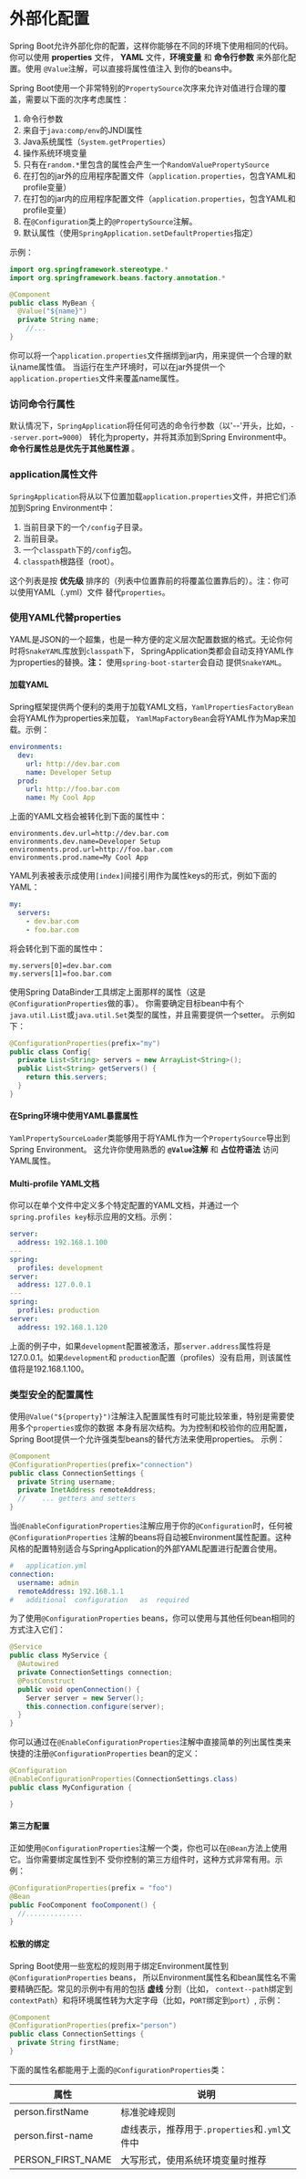 外部化配置
=====================
Spring Boot允许外部化你的配置，这样你能够在不同的环境下使用相同的代码。你可以使用 **properties** 文件，
**YAML** 文件，**环境变量** 和 **命令行参数** 来外部化配置。使用 `@Value`注解，可以直接将属性值注入
到你的beans中。

Spring Boot使用一个非常特别的`PropertySource`次序来允许对值进行合理的覆盖，需要以下面的次序考虑属性：

1. 命令行参数
2. 来自于`java:comp/env`的JNDI属性
3. Java系统属性（`System.getProperties`）
4. 操作系统环境变量
5. 只有在`random.*`里包含的属性会产生一个`RandomValuePropertySource`
6. 在打包的jar外的应用程序配置文件（`application.properties`，包含YAML和profile变量）
7. 在打包的jar内的应用程序配置文件（`application.properties`，包含YAML和profile变量）
8. 在`@Configuration`类上的`@PropertySource`注解。
9. 默认属性（使用`SpringApplication.setDefaultProperties`指定）

示例：
```java
import org.springframework.stereotype.*
import org.springframework.beans.factory.annotation.*

@Component
public class MyBean {
  @Value("${name}")
  private String name;
    //...
}
```
你可以将一个`application.properties`文件捆绑到jar内，用来提供一个合理的默认name属性值。
当运行在生产环境时，可以在jar外提供一个`application.properties`文件来覆盖name属性。

### 访问命令行属性
默认情况下，`SpringApplication`将任何可选的命令行参数（以'--'开头，比如，`--server.port=9000`）
转化为property，并将其添加到Spring Environment中。**命令行属性总是优先于其他属性源** 。

### application属性文件
`SpringApplication`将从以下位置加载`application.properties`文件，并把它们添加到Spring Environment中：

1. 当前目录下的一个`/config`子目录。
2. 当前目录。
3. 一个`classpath`下的`/config`包。
4. `classpath`根路径（root）。

这个列表是按 **优先级** 排序的（列表中位置靠前的将覆盖位置靠后的）。注：你可以使用YAML（.yml）文件
替代`properties`。

### 使用YAML代替properties
YAML是JSON的一个超集，也是一种方便的定义层次配置数据的格式。无论你何时将`SnakeYAML`库放到`classpath`下，
SpringApplication类都会自动支持YAML作为properties的替换。**注：** 使用`spring-boot-starter`会自动
提供`SnakeYAML`。
#### 加载YAML
Spring框架提供两个便利的类用于加载YAML文档，`YamlPropertiesFactoryBean`会将YAML作为properties来加载，
`YamlMapFactoryBean`会将YAML作为Map来加载。示例：
```yml
environments:
  dev:
    url: http://dev.bar.com
    name: Developer	Setup
  prod:
    url: http://foo.bar.com
    name: My Cool App
```
上面的YAML文档会被转化到下面的属性中：
```
environments.dev.url=http://dev.bar.com
environments.dev.name=Developer Setup
environments.prod.url=http://foo.bar.com
environments.prod.name=My Cool App
```
YAML列表被表示成使用`[index]`间接引用作为属性keys的形式，例如下面的YAML：
```yml
my:
  servers:
    - dev.bar.com
    - foo.bar.com
```
将会转化到下面的属性中：
```
my.servers[0]=dev.bar.com
my.servers[1]=foo.bar.com
```
使用Spring DataBinder工具绑定上面那样的属性（这是`@ConfigurationProperties`做的事）。
你需要确定目标bean中有个`java.util.List`或`java.util.Set`类型的属性，并且需要提供一个setter。
示例如下：
```java
@ConfigurationProperties(prefix="my")
public class Config{
  private List<String> servers = new ArrayList<String>();
  public List<String> getServers() {
    return this.servers;
  }
}
```
#### 在Spring环境中使用YAML暴露属性
`YamlPropertySourceLoader`类能够用于将YAML作为一个`PropertySource`导出到Spring Environment。
这允许你使用熟悉的 **`@Value`注解** 和 **占位符语法** 访问YAML属性。
#### Multi-profile YAML文档
你可以在单个文件中定义多个特定配置的YAML文档，并通过一个`spring.profiles key`标示应用的文档。示例：
```yml
server:
  address: 192.168.1.100
---
spring:
  profiles: development
server:
  address: 127.0.0.1
---
spring:
  profiles: production
server:
  address: 192.168.1.120
```
上面的例子中，如果`development`配置被激活，那`server.address`属性将是127.0.0.1。如果`development`和
`production`配置（profiles）没有启用，则该属性值将是192.168.1.100。

### 类型安全的配置属性
使用`@Value("${property}")`注解注入配置属性有时可能比较笨重，特别是需要使用多个`properties`或你的数据
本身有层次结构。为为控制和校验你的应用配置，Spring Boot提供一个允许强类型beans的替代方法来使用properties。
示例：
```java
@Component
@ConfigurationProperties(prefix="connection")
public class ConnectionSettings {
  private String username;
  private InetAddress remoteAddress;
  //	...	getters	and	setters
}
```
当`@EnableConfigurationProperties`注解应用于你的`@Configuration`时，任何被`@ConfigurationProperties`
注解的beans将自动被Environment属性配置。这种风格的配置特别适合与SpringApplication的外部YAML配置进行配置合使用。
```yml
#	application.yml
connection:
  username: admin
  remoteAddress: 192.168.1.1
#	additional	configuration	as	required
```
为了使用`@ConfigurationProperties` beans，你可以使用与其他任何bean相同的方式注入它们：
```java
@Service
public class MyService {
  @Autowired
  private ConnectionSettings connection;
  @PostConstruct
  public void openConnection() {
    Server server = new Server();
    this.connection.configure(server);
  }
}
```
你可以通过在`@EnableConfigurationProperties`注解中直接简单的列出属性类来快捷的注册`@ConfigurationProperties`
bean的定义：
```java
@Configuration
@EnableConfigurationProperties(ConnectionSettings.class)
public class MyConfiguration {

}
```
#### 第三方配置
正如使用`@ConfigurationProperties`注解一个类，你也可以在`@Bean`方法上使用它。当你需要绑定属性到不
受你控制的第三方组件时，这种方式非常有用。示例：
```java
@ConfigurationProperties(prefix = "foo")
@Bean
public FooComponent fooComponent() {
  //..............
}
```
#### 松散的绑定
Spring Boot使用一些宽松的规则用于绑定Environment属性到`@ConfigurationProperties` beans，
所以Environment属性名和bean属性名不需要精确匹配。常见的示例中有用的包括 **虚线** 分割（比如，
`context--path`绑定到`contextPath`）和将环境属性转为大定字母（比如，`PORT`绑定到`port`）,
示例：
```java
@Component
@ConfigurationProperties(prefix="person")
public class ConnectionSettings {
  private String firstName;
}
```
下面的属性名都能用于上面的`@ConfigurationProperties`类：

属性|说明
---|---
person.firstName|标准驼峰规则
person.first-name|虚线表示，推荐用于`.properties`和`.yml`文件中
PERSON_FIRST_NAME|大写形式，使用系统环境变量时推荐
